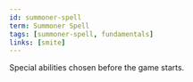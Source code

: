 ```yaml
---
id: summoner-spell
term: Summoner Spell
tags: [summoner-spell, fundamentals]
links: [smite]
---
```


Special abilities chosen before the game starts.